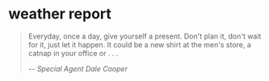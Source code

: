 # weather report

> Everyday, once a day, give yourself a present. Don't plan it, don't wait for it, just let it happen. It could be a new shirt at the men's store, a catnap in your office or . . .
>
> -- <cite>Special Agent Dale Cooper</cite>
